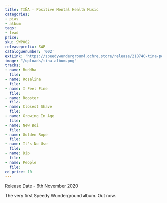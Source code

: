 ```yaml
---
title: TIÑA - Positive Mental Health Music
categories:
- pias
- album
tags:
- lead
price: 
sku: SWP002
releaseprefix: SWP
cataloguenumber: '002'
extLink: 'https://speedywunderground.ochre.store/release/218740-tina-positive-mental-health-music'
image: "/uploads/tina-album.png"
tracks:
- name: Buddha
  file: 
- name: Rosalina
  file: 
- name: I Feel Fine
  file: 
- name: Rooster
  file: 
- name: Closest Shave
  file: 
- name: Growing In Age
  file: 
- name: New Boi
  file: 
- name: Golden Rope
  file: 
- name: It's No Use
  file: 
- name: Dip
  file: 
- name: People
  file: 
cd_price: 10
---
```


Release Date - 6th November 2020

The very first Speedy Wunderground album. Out now.